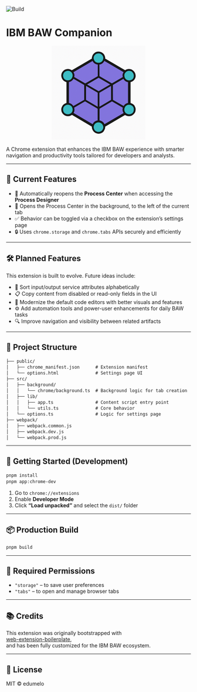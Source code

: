 ![Build](https://github.com/EduMelo/ibm-baw-companion/actions/workflows/ci.yml/badge.svg)

# IBM BAW Companion
<p align="center">
  <img src="baw-companion.png" alt="IBM BAW Companion logo" width="256" />
</p>


A Chrome extension that enhances the IBM BAW experience with smarter navigation and productivity tools tailored for developers and analysts.

---

## 🔧 Current Features

- 🔁 Automatically reopens the **Process Center** when accessing the **Process Designer**
- 🧠 Opens the Process Center in the background, to the left of the current tab
- ✅ Behavior can be toggled via a checkbox on the extension’s settings page
- 🔒 Uses `chrome.storage` and `chrome.tabs` APIs securely and efficiently

---

## 🛠️ Planned Features

This extension is built to evolve. Future ideas include:

- 🧹 Sort input/output service attributes alphabetically
- 📋 Copy content from disabled or read-only fields in the UI
- 🧪 Modernize the default code editors with better visuals and features
- ⚙️ Add automation tools and power-user enhancements for daily BAW tasks
- 🔍 Improve navigation and visibility between related artifacts

---

## 📁 Project Structure

```
├── public/
│   ├── chrome_manifest.json      # Extension manifest
│   └── options.html              # Settings page UI
├── src/
│   ├── background/
│   │   └── chrome/background.ts  # Background logic for tab creation
│   ├── lib/
│   │   ├── app.ts                # Content script entry point
│   │   └── utils.ts              # Core behavior
│   └── options.ts                # Logic for settings page
├── webpack/
│   ├── webpack.common.js
│   ├── webpack.dev.js
│   └── webpack.prod.js
```

---

## 🚀 Getting Started (Development)

```bash
pnpm install
pnpm app:chrome-dev
```

1. Go to `chrome://extensions`
2. Enable **Developer Mode**
3. Click **“Load unpacked”** and select the `dist/` folder

---

## 📦 Production Build

```bash
pnpm build
```

---

## 🔐 Required Permissions

- `"storage"` – to save user preferences
- `"tabs"` – to open and manage browser tabs

---

## 📚 Credits

This extension was originally bootstrapped with  
[web-extension-boilerplate](https://github.com/davidnguyen11/web-extension-boilerplate),  
and has been fully customized for the IBM BAW ecosystem.

---

## 📝 License

MIT © edumelo